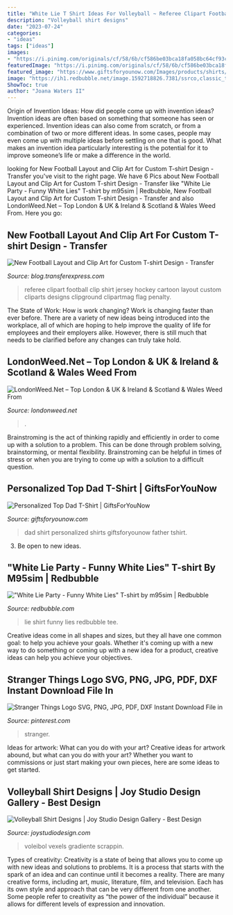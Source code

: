 ```yaml
---
title: "White Lie T Shirt Ideas For Volleyball ~ Referee Clipart Football Clip Shirt Jersey Hockey Cartoon Layout Custom Cliparts Designs Clipground Clipartmag Flag Penalty"
description: "Volleyball shirt designs"
date: "2023-07-24"
categories:
- "ideas"
tags: ["ideas"]
images:
- "https://i.pinimg.com/originals/cf/58/6b/cf586be03bca18fa058bc64cf93c8dcd.png"
featuredImage: "https://i.pinimg.com/originals/cf/58/6b/cf586be03bca18fa058bc64cf93c8dcd.png"
featured_image: "https://www.giftsforyounow.com/Images/products/shirts/34264xnvaL.jpg"
image: "https://ih1.redbubble.net/image.1592718826.7381/ssrco,classic_tee,mens,fafafa:ca443f4786,front_alt,square_product,600x600.jpg"
ShowToc: true
author: "Joana Waters II"
---
```



Origin of Invention Ideas: How did people come up with invention ideas?
Invention ideas are often based on something that someone has seen or experienced. Invention ideas can also come from scratch, or from a combination of two or more different ideas. In some cases, people may even come up with multiple ideas before settling on one that is good. What makes an invention idea particularly interesting is the potential for it to improve someone’s life or make a difference in the world.

	

		
looking for New Football Layout and Clip Art for Custom T-shirt Design - Transfer you've visit to the right page. We have 6 Pics about New Football Layout and Clip Art for Custom T-shirt Design - Transfer like &quot;White Lie Party - Funny White Lies&quot; T-shirt by m95sim | Redbubble, New Football Layout and Clip Art for Custom T-shirt Design - Transfer and also LondonWeed.Net – Top London &amp; UK &amp; Ireland &amp; Scotland &amp; Wales Weed From. Here you go:
		
    
## New Football Layout And Clip Art For Custom T-shirt Design - Transfer

<img loading=lazy src="https://blog.transferexpress.com/wp-content/uploads/2016/07/x15h-210.jpg" onerror="this.onerror=null;this.src='https://tse2.mm.bing.net/th?id=OIP.9y8AtuwmZr5O_l23QF-qSAAAAA&amp;pid=15.1';" alt="New Football Layout and Clip Art for Custom T-shirt Design - Transfer">

_Source: blog.transferexpress.com_

>referee clipart football clip shirt jersey hockey cartoon layout custom cliparts designs clipground clipartmag flag penalty. 

	

The State of Work: How is work changing?
Work is changing faster than ever before. There are a variety of new ideas being introduced into the workplace, all of which are hoping to help improve the quality of life for employees and their employers alike. However, there is still much that needs to be clarified before any changes can truly take hold.

    
## LondonWeed.Net – Top London &amp; UK &amp; Ireland &amp; Scotland &amp; Wales Weed From

<img loading=lazy src="https://londonweed.net/wp-content/uploads/2020/10/irelandcannabis-300x197.jpg" onerror="this.onerror=null;this.src='https://tse1.mm.bing.net/th?id=OIP.yK0HsEry_qYUFgmqdG_BzAAAAA&amp;pid=15.1';" alt="LondonWeed.Net – Top London &amp; UK &amp; Ireland &amp; Scotland &amp; Wales Weed From">

_Source: londonweed.net_

>. 

	

Brainstroming is the act of thinking rapidly and efficiently in order to come up with a solution to a problem. This can be done through problem solving, brainstorming, or mental flexibility. Brainstroming can be helpful in times of stress or when you are trying to come up with a solution to a difficult question.

    
## Personalized Top Dad T-Shirt | GiftsForYouNow

<img loading=lazy src="https://www.giftsforyounow.com/Images/products/shirts/34264xnvaL.jpg" onerror="this.onerror=null;this.src='https://tse3.mm.bing.net/th?id=OIP.OKt7R6oj9foifsjfFxpc6AHaHa&amp;pid=15.1';" alt="Personalized Top Dad T-Shirt | GiftsForYouNow">

_Source: giftsforyounow.com_

>dad shirt personalized shirts giftsforyounow father tshirt. 

	

3. Be open to new ideas.

    
## &quot;White Lie Party - Funny White Lies&quot; T-shirt By M95sim | Redbubble

<img loading=lazy src="https://ih1.redbubble.net/image.1592718826.7381/ssrco,classic_tee,mens,fafafa:ca443f4786,front_alt,square_product,600x600.jpg" onerror="this.onerror=null;this.src='https://tse4.mm.bing.net/th?id=OIP.FSCcNjqpoMCdicCmSycmrQHaHZ&amp;pid=15.1';" alt="&quot;White Lie Party - Funny White Lies&quot; T-shirt by m95sim | Redbubble">

_Source: redbubble.com_

>lie shirt funny lies redbubble tee. 

	

Creative ideas come in all shapes and sizes, but they all have one common goal: to help you achieve your goals. Whether it's coming up with a new way to do something or coming up with a new idea for a product, creative ideas can help you achieve your objectives.

    
## Stranger Things Logo SVG, PNG, JPG, PDF, DXF Instant Download File In

<img loading=lazy src="https://i.pinimg.com/originals/cf/58/6b/cf586be03bca18fa058bc64cf93c8dcd.png" onerror="this.onerror=null;this.src='https://tse1.mm.bing.net/th?id=OIP.-TOHjnQC3fzmJAhMFtOArwAAAA&amp;pid=15.1';" alt="Stranger Things Logo SVG, PNG, JPG, PDF, DXF Instant Download File in">

_Source: pinterest.com_

>stranger. 

	

Ideas for artwork: What can you do with your art?
Creative ideas for artwork abound, but what can you do with your art? Whether you want to commissions or just start making your own pieces, here are some ideas to get started.

    
## Volleyball Shirt Designs | Joy Studio Design Gallery - Best Design

<img loading=lazy src="https://images.vexels.com/media/users/3/74249/raw/c20106e86f2541977e9499c661e8c2c1-volleyball-grunge-design.jpg" onerror="this.onerror=null;this.src='https://tse2.mm.bing.net/th?id=OIP.Ecc-3QXaZ00l71hBkiBx8AHaG8&amp;pid=15.1';" alt="Volleyball Shirt Designs | Joy Studio Design Gallery - Best Design">

_Source: joystudiodesign.com_

>voleibol vexels gradiente scrappin. 

	

Types of creativity:
Creativity is a state of being that allows you to come up with new ideas and solutions to problems. It is a process that starts with the spark of an idea and can continue until it becomes a reality. There are many creative forms, including art, music, literature, film, and television. Each has its own style and approach that can be very different from one another. Some people refer to creativity as “the power of the individual” because it allows for different levels of expression and innovation.

